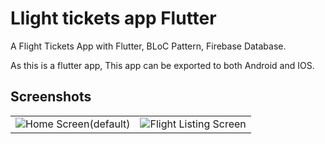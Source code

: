 # Llight tickets app Flutter

A Flight Tickets App with Flutter, BLoC Pattern, Firebase Database.

As this is a flutter app, This app can be exported to both Android and IOS.

## Screenshots
<table style={border:"none"}><tr>
    <td><img src="https://github.com/TechieBlossom/flightapp/blob/master/screenshots/home_screen_1.png" alt="Home Screen(default)"/></td>
    <td><img src="https://github.com/TechieBlossom/flightapp/blob/master/screenshots/flight_list_screen.png" alt="Flight Listing Screen"/></td>
  </tr>
</table>

